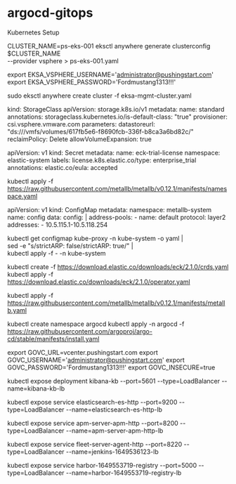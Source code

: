 # argocd-gitops
Kubernetes Setup

CLUSTER_NAME=ps-eks-001
eksctl anywhere generate clusterconfig $CLUSTER_NAME \
   --provider vsphere > ps-eks-001.yaml



export EKSA_VSPHERE_USERNAME='administrator@pushingstart.com'
export EKSA_VSPHERE_PASSWORD='Fordmustang1313!!!'

sudo eksctl anywhere create cluster -f eksa-mgmt-cluster.yaml 

kind: StorageClass
apiVersion: storage.k8s.io/v1
metadata:
  name: standard
  annotations:
    storageclass.kubernetes.io/is-default-class: "true"
provisioner: csi.vsphere.vmware.com
parameters:
  datastoreurl: "ds:///vmfs/volumes/617fb5e6-f8690fcb-336f-b8ca3a6bd82c/"
reclaimPolicy: Delete
allowVolumeExpansion: true


apiVersion: v1
kind: Secret
metadata:
  name: eck-trial-license
  namespace: elastic-system
  labels:
    license.k8s.elastic.co/type: enterprise_trial
  annotations:
    elastic.co/eula: accepted

kubectl apply -f https://raw.githubusercontent.com/metallb/metallb/v0.12.1/manifests/namespace.yaml

apiVersion: v1
kind: ConfigMap
metadata:
  namespace: metallb-system
  name: config
data:
  config: |
    address-pools:
    - name: default
      protocol: layer2
      addresses:
      - 10.5.115.1-10.5.118.254


kubectl get configmap kube-proxy -n kube-system -o yaml | \
sed -e "s/strictARP: false/strictARP: true/" | \
kubectl apply -f - -n kube-system

kubectl create -f https://download.elastic.co/downloads/eck/2.1.0/crds.yaml
kubectl apply -f https://download.elastic.co/downloads/eck/2.1.0/operator.yaml
      
kubectl apply -f https://raw.githubusercontent.com/metallb/metallb/v0.12.1/manifests/metallb.yaml

kubectl create namespace argocd
kubectl apply -n argocd -f https://raw.githubusercontent.com/argoproj/argo-cd/stable/manifests/install.yaml



 

export GOVC_URL=vcenter.pushingstart.com
export GOVC_USERNAME='administrator@pushingstart.com'
export GOVC_PASSWORD='Fordmustang1313!!!'
export GOVC_INSECURE=true



kubectl expose deployment kibana-kb --port=5601 --type=LoadBalancer --name=kibana-kb-lb

kubectl expose service elasticsearch-es-http --port=9200 --type=LoadBalancer --name=elasticsearch-es-http-lb

kubectl expose service apm-server-apm-http --port=8200 --type=LoadBalancer --name=apm-server-apm-http-lb


kubectl expose service fleet-server-agent-http --port=8220 --type=LoadBalancer --name=jenkins-1649536123-lb

kubectl expose service harbor-1649553719-registry --port=5000 --type=LoadBalancer --name=harbor-1649553719-registry-lb
